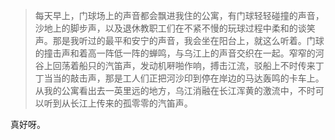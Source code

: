 > 每天早上，门球场上的声音都会飘进我住的公寓，有门球轻轻碰撞的声音，沙地上的脚步声，以及退休教职工们在不紧不慢的玩球过程中柔和的谈笑声。那是我听过的最平和安宁的声音，我会坐在阳台上，就这么听着。门球的撞击声和着高一阵低一阵的蝉鸣，与乌江上的声音交织在一起。窄窄的河谷上回荡着船只的汽笛声，发动机𠹶啪作响，搏击江流，驳船上不时传来丁丁当当的敲击声，那是工人们正把河沙印到停在岸边的马达轰鸣的卡车上。从我的公寓看出去一英里远的地方，乌江消融在长江浑黄的激流中，不时可以听到从长江上传来的孤零零的汽笛声。

真好呀。

